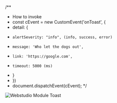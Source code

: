 /**
 * How to invoke
 *  const cEvent = new CustomEvent('onToast', { 
 *   detail: { 
 *     alertSeverity: "info", (info, success, error)
 *     message: 'Who let the dogs out', 
 *     link: 'https://google.com',
 *     timeout: 5000 (ms)
 *   }
 * })
 *  document.dispatchEvent(cEvent);
 */

 ![Webstudio Module Toast](https://github.com/webstudioso/wsm-toast/actions/workflows/production.yml/badge.svg)